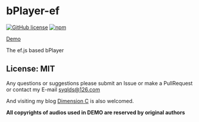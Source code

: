 bPlayer-ef
========

[![GitHub license](https://img.shields.io/badge/license-MIT-blue.svg?style=flat-square)](https://raw.githubusercontent.com/TheNeuronProject/bPlayer-ef/master/LICENSE) [![npm](https://img.shields.io/npm/dt/bplayer-ef.svg?style=flat-square)](https://www.npmjs.com/package/bplayer-ef)

[Demo](http://bplayer-ef.ccoooss.com)

The ef.js based bPlayer

License: MIT
-------

Any questions or suggestions please submit an Issue or make a PullRequest or contact my E-mail syqlds@126.com

And visiting my blog [Dimension C](https://ccoooss.com) is also welcomed.

**All copyrights of audios used in DEMO are reserved by original authors**

